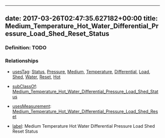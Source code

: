 
---
date: 2017-03-26T02:47:35.627182+00:00
title: Medium_Temperature_Hot_Water_Differential_Pressure_Load_Shed_Reset_Status
---
### Definition: TODO

### Relationships

* [usesTag](https://brickschema.org/schema/1.0/BrickFrame#usesTag): [Status](https://brickschema.org/schema/1.0/BrickTag#Status), [Pressure](https://brickschema.org/schema/1.0/BrickTag#Pressure), [Medium](https://brickschema.org/schema/1.0/BrickTag#Medium), [Temperature](https://brickschema.org/schema/1.0/BrickTag#Temperature), [Differential](https://brickschema.org/schema/1.0/BrickTag#Differential), [Load](https://brickschema.org/schema/1.0/BrickTag#Load), [Shed](https://brickschema.org/schema/1.0/BrickTag#Shed), [Water](https://brickschema.org/schema/1.0/BrickTag#Water), [Reset](https://brickschema.org/schema/1.0/BrickTag#Reset), [Hot](https://brickschema.org/schema/1.0/BrickTag#Hot)

* [subClassOf](http://www.w3.org/2000/01/rdf-schema#subClassOf): [Medium_Temperature_Hot_Water_Differential_Pressure_Load_Shed_Status](https://brickschema.org/schema/1.0/Brick#Medium_Temperature_Hot_Water_Differential_Pressure_Load_Shed_Status)

* [usesMeasurement](https://brickschema.org/schema/1.0/BrickFrame#usesMeasurement): [Medium_Temperature_Hot_Water_Differential_Pressure_Load_Shed_Reset](https://brickschema.org/schema/1.0/Brick#Medium_Temperature_Hot_Water_Differential_Pressure_Load_Shed_Reset)

* [label](http://www.w3.org/2000/01/rdf-schema#label): Medium Temperature Hot Water Differential Pressure Load Shed Reset Status
